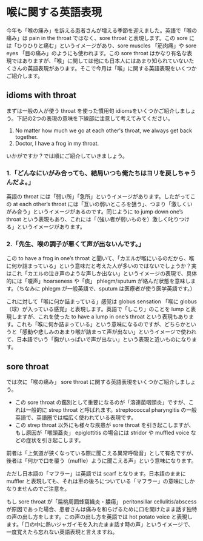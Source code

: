 # 喉に関する英語表現

今年も「喉の痛み」を訴える患者さんが増える季節を迎えました。英語で「喉の痛み」は pain in the throat ではなく、sore throat と表現します。この sore には「ひりひりと痛む」というイメージがあり、sore muscles 「筋肉痛」や sore eyes 「目の痛み」のようにも使われます。この sore throat はかなり有名な表現ではありますが、「喉」に関しては他にも日本人にはあまり知られていないたくさんの英語表現があります。そこで今月は「喉」に関する英語表現をいくつかご紹介します。

## idioms with throat

まずは一般の人が使う throat を使った慣用句 idiomsをいくつかご紹介しましょう。下記の2つの表現の意味を下線部に注意して考えてみてください。

1. No matter how much we go at each other's throat, we always get back together.
2. Doctor, I have a frog in my throat.

いかがですか？では順にご紹介していきましょう。

### 1.「どんなにいがみ合っても、結局いつも俺たちはヨリを戻しちゃうんだよ。」

英語の throat には「弱い所」「急所」というイメージがあります。したがってこの at each other’s throat には「互いの弱いところを狙う」、つまり「激しくいがみ合う」というイメージがあるのです。同じように to jump down one’s throat という表現もあり、これには「（強い者が弱いものを）激しく叱りつける」というイメージがあります。

### 2.「先生、喉の調子が悪くて声が出ないんです。」

この to have a frog in one’s throat と聞いて、「カエルが喉にいるのだから、喉に何か詰まっている」という意味だと考えた人が多いのではないでしょうか？実はこれ「カエルの泣き声のような声しか出ない」というイメージの表現で、具体的には「嗄声」hoarseness や「痰」 phlegm/sputum が絡んだ状態を意味します。（ちなみに phlegm が一般英語で、sputum は医療者が使う医学英語です。）

これに対して「喉に何か詰まっている」感覚は globus sensation 「喉に globus（球）が入っている感覚」と表現します。英語で「しこり」のことを lump と表現しますが、これを使った to have a lump in one’s throat という表現もあります。これも「喉に何か詰まっている」という意味になるのですが、どちらかというと「感動や悲しみのあまり喉が詰まって声が出ない」というイメージで使われて、日本語でいう「胸がいっぱいで声が出ない」という表現と近いものになります。

## sore throat

では次に「喉の痛み」 sore throat に関する英語表現をいくつかご紹介しましょう。

- この sore throat の鑑別として重要になるのが「溶連菌咽頭炎」ですが、これは一般的に strep throat と呼ばれます。streptococcal pharyngitis の一般英語で、英語圏では幅広く使われている表現です。
- この strep throat 以外にも様々な疾患が sore throat を引き起こしますが、もし原因が「喉頭蓋炎」 epiglottitis の場合には stridor や muffled voice などの症状を引き起こします。

前者は「上気道が狭くなっている際に聞こえる異常呼吸音」として有名ですが、後者は「何かで口を覆う（muffle）ように聞こえる声」という意味になります。

ただし日本語の「マフラー」は英語では scarf となります。日本語のままに muffler と表現しても、それは車の後ろについている「マフラー」の意味にしかなりませんのでご注意を。

もし sore throat が「扁桃周囲蜂窩織炎・膿瘍」 peritonsillar cellulitis/abscess が原因であった場合、患者さんは痛みを和らげるために口を開けたまま話す独特の声の出し方をします。この声の出し方を英語では hot potato voice と表現します。「口の中に熱いジャガイモを入れたまま話す時の声」というイメージで、一度覚えたら忘れない英語表現と言えますね。
